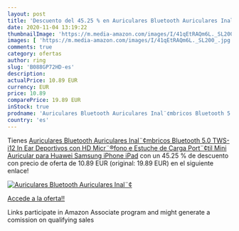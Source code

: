 ```yaml
---
layout: post
title: 'Descuento del 45.25 % en Auriculares Bluetooth Auriculares Inal¨¢'
date: 2020-11-04 13:19:22
thumbnailImage: 'https://m.media-amazon.com/images/I/41qEtRAQm6L._SL200_.jpg'
images: [ 'https://m.media-amazon.com/images/I/41qEtRAQm6L._SL200_.jpg' ]
comments: true
category: ofertas
author: ring
slug: 'B088GP72HD-es'
description:
actualPrice: 10.89 EUR
currency: EUR
price: 10.89
comparePrice: 19.89 EUR
inStock: true
prodname: 'Auriculares Bluetooth Auriculares Inal¨¢mbricos Bluetooth 5.0 TWS-i12 In Ear Deportivos con HD Micr¨®fono e Estuche de Carga Port¨¢til Mini Auricular para Huawei Samsung iPhone iPad'
country: 'es'
---
```


Tienes [Auriculares Bluetooth Auriculares Inal¨¢mbricos Bluetooth 5.0 TWS-i12 In Ear Deportivos con HD Micr¨®fono e Estuche de Carga Port¨¢til Mini Auricular para Huawei Samsung iPhone iPad](https://www.amazon.es/dp/B088GP72HD/?tag=tolees-21) con un 45.25 % de descuento con precio de oferta de 10.89 EUR (original: 19.89 EUR) en el siguiente enlace!

[![Auriculares Bluetooth Auriculares Inal¨¢](https://m.media-amazon.com/images/I/41qEtRAQm6L._SL200_.jpg)](https://www.amazon.es/dp/B088GP72HD/?tag=tolees-21)

[Accede a la oferta!!](https://www.amazon.es/dp/B088GP72HD/?tag=tolees-21)

Links participate in Amazon Associate program and might generate a comission on qualifying sales


